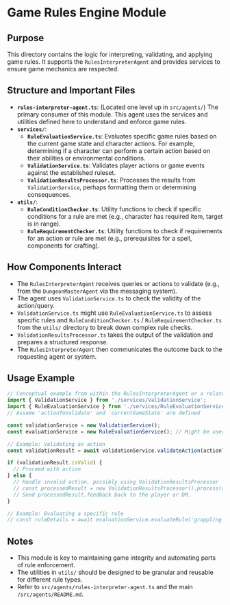 # Game Rules Engine Module

## Purpose

This directory contains the logic for interpreting, validating, and applying game rules. It supports the `RulesInterpreterAgent` and provides services to ensure game mechanics are respected.

## Structure and Important Files

- **`rules-interpreter-agent.ts`**: (Located one level up in `src/agents/`) The primary consumer of this module. This agent uses the services and utilities defined here to understand and enforce game rules.
- **`services/`**:
    - **`RuleEvaluationService.ts`**: Evaluates specific game rules based on the current game state and character actions. For example, determining if a character can perform a certain action based on their abilities or environmental conditions.
    - **`ValidationService.ts`**: Validates player actions or game events against the established ruleset.
    - **`ValidationResultsProcessor.ts`**: Processes the results from `ValidationService`, perhaps formatting them or determining consequences.
- **`utils/`**:
    - **`RuleConditionChecker.ts`**: Utility functions to check if specific conditions for a rule are met (e.g., character has required item, target is in range).
    - **`RuleRequirementChecker.ts`**: Utility functions to check if requirements for an action or rule are met (e.g., prerequisites for a spell, components for crafting).

## How Components Interact

- The `RulesInterpreterAgent` receives queries or actions to validate (e.g., from the `DungeonMasterAgent` via the messaging system).
- The agent uses `ValidationService.ts` to check the validity of the action/query.
- `ValidationService.ts` might use `RuleEvaluationService.ts` to assess specific rules and `RuleConditionChecker.ts` / `RuleRequirementChecker.ts` from the `utils/` directory to break down complex rule checks.
- `ValidationResultsProcessor.ts` takes the output of the validation and prepares a structured response.
- The `RulesInterpreterAgent` then communicates the outcome back to the requesting agent or system.

## Usage Example

```typescript
// Conceptual example from within the RulesInterpreterAgent or a related service:
import { ValidationService } from './services/ValidationService';
import { RuleEvaluationService } from './services/RuleEvaluationService';
// Assume 'actionToValidate' and 'currentGameState' are defined

const validationService = new ValidationService();
const evaluationService = new RuleEvaluationService(); // Might be used by ValidationService

// Example: Validating an action
const validationResult = await validationService.validateAction(actionToValidate, currentGameState);

if (validationResult.isValid) {
  // Proceed with action
} else {
  // Handle invalid action, possibly using ValidationResultsProcessor
  // const processedResult = new ValidationResultsProcessor().process(validationResult);
  // Send processedResult.feedback back to the player or DM.
}

// Example: Evaluating a specific rule
// const ruleDetails = await evaluationService.evaluateRule('grappling', currentGameState, { characterId: 'char1', targetId: 'npc2' });
```

## Notes

- This module is key to maintaining game integrity and automating parts of rule enforcement.
- The utilities in `utils/` should be designed to be granular and reusable for different rule types.
- Refer to `src/agents/rules-interpreter-agent.ts` and the main `/src/agents/README.md`.
